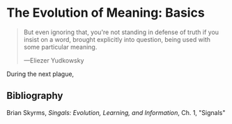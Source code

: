 # The Evolution of Meaning: Basics

> But even ignoring that, you're not standing in defense of truth if you insist on a word, brought explicitly into question, being used with some particular meaning.
>
> —Eliezer Yudkowsky

During the next plague,


## Bibliography

Brian Skyrms, _Singals: Evolution, Learning, and Information_, Ch. 1, "Signals"
